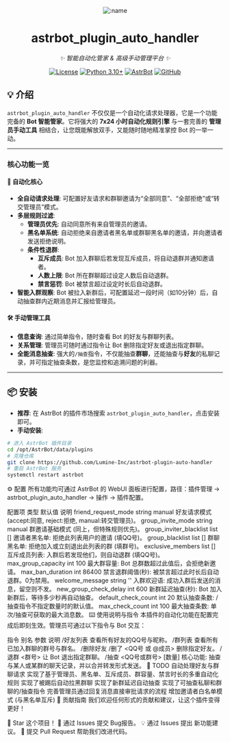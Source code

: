 <div align="center">
 
![:name](https://count.getloli.com/@astrbot_plugin_auto_handler?name=astrbot_plugin_auto_handler&theme=morden-num&padding=6&offset=0&align=top&scale=1&pixelated=1&darkmode=auto)
 
# astrbot_plugin_auto_handler
 
_✨ 智能自动化管家 & 高级手动管理平台 ✨_  
 
[![License](https://img.shields.io/badge/License-MIT-green.svg)](https://opensource.org/licenses/MIT)
[![Python 3.10+](https://img.shields.io/badge/Python-3.10%2B-blue.svg)](https://www.python.org/)
[![AstrBot](https://img.shields.io/badge/AstrBot-3.5%2B-orange.svg)](https://github.com/AstrBotDevs/AstrBot)
[![GitHub](https://img.shields.io/badge/作者-crimes2-blue)](https://github.com/crimes2)
 
</div>
 
## 💡 介绍
 
`astrbot_plugin_auto_handler` 不仅仅是一个自动化请求处理器，它是一个功能完备的 **Bot 智能管家**。它将强大的 **7x24 小时自动化规则引擎** 与一套完善的 **管理员手动工具** 相结合，让您既能解放双手，又能随时随地精准掌控 Bot 的一举一动。
 
---
 
### **核心功能一览**
 
#### 🤖 **自动化核心**
- **全自动请求处理**: 可配置好友请求和群聊邀请为“全部同意”、“全部拒绝”或“转交管理员”模式。
- **多层规则过滤**:
    - **管理员优先**: 自动同意所有来自管理员的邀请。
    - **黑名单系统**: 自动拒绝来自邀请者黑名单或群聊黑名单的邀请，并向邀请者发送拒绝说明。
    - **条件性退群**:
        - **互斥成员**: Bot 加入群聊后若发现互斥成员，将自动退群并通知邀请者。
        - **人数上限**: Bot 所在群聊超过设定人数后自动退群。
        - **禁言惩罚**: Bot 被禁言超过设定时长后自动退群。
- **智能入群观察**: Bot 被拉入新群后，可配置延迟一段时间（如10分钟）后，自动抽查群内近期消息并汇报给管理员。
 
#### 🛠️ **手动管理工具**
- **信息查询**: 通过简单指令，随时查看 Bot 的好友与群聊列表。
- **关系管理**: 管理员可随时通过指令让 Bot 删除指定好友或退出指定群聊。
- **全能消息抽查**: 强大的`/抽查`指令，不仅能抽查**群聊**，还能抽查与**好友**的私聊记录，并可指定抽查条数，是您监控和追溯问题的利器。
 
---
 
## 📦 安装
 
- **推荐**: 在 AstrBot 的插件市场搜索 `astrbot_plugin_auto_handler`，点击安装即可。
- **手动安装**:
```bash
# 进入 AstrBot 插件目录
cd /opt/AstrBot/data/plugins
# 克隆仓库
git clone https://github.com/Lumine-Inc/astrbot-plugin-auto-handler
# 重启 AstrBot 服务
systemctl restart astrbot
```

⚙️ 配置
所有功能均可通过 AstrBot 的 WebUI 面板进行配置，路径：插件管理 -> astrbot_plugin_auto_handler -> 操作 -> 插件配置。

配置项	类型	默认值	说明
friend_request_mode	string	manual	好友请求模式 (accept:同意, reject:拒绝, manual:转交管理员)。
group_invite_mode	string	manual	群邀请基础模式 (同上，但特殊规则优先)。
group_inviter_blacklist	list	[]	邀请者黑名单: 拒绝此列表用户的邀请 (填QQ号)。
group_blacklist	list	[]	群聊黑名单: 拒绝加入或立刻退出此列表的群 (填群号)。
exclusive_members	list	[]	互斥成员列表: 入群后若发现他们，则自动退群 (填QQ号)。
max_group_capacity	int	100	最大群容量: Bot 总群数超过此值后，会拒绝新邀请。
max_ban_duration	int	86400	禁言退群阈值(秒): 被禁言超过此时长后自动退群。0为禁用。
welcome_message	string	''	入群欢迎语: 成功入群后发送的消息，留空则不发。
new_group_check_delay	int	600	新群延迟抽查(秒): Bot 加入新群后，等待多少秒再自动抽查。
default_check_count	int	20	默认抽查条数: /抽查指令不指定数量时的默认值。
max_check_count	int	100	最大抽查条数: 单次/抽查可获取的最大消息数。
⌨️ 使用说明与指令
本插件的自动化功能在配置完成后即刻生效。管理员可通过以下指令与 Bot 交互：

指令	别名	参数	说明
/好友列表			查看所有好友的QQ号与昵称。
/群列表			查看所有已加入群聊的群号与群名。
/删除好友	/删了	<QQ号 或 @成员>	删除指定好友。
/退群		<群号>	让 Bot 退出指定群聊。
/抽查		<QQ号或群号> [数量]	核心功能: 抽查与某人或某群的聊天记录，并以合并转发形式发送。
🤝 TODO
 自动处理好友与群聊请求
 实现了基于管理员、黑名单、互斥成员、群容量、禁言时长的多重自动化规则
 实现了被踢后自动拉黑群聊
 实现了新群延迟自动抽查
 实现了可抽查私聊和群聊的/抽查指令
 完善管理员通过回复消息直接审批请求的流程
 增加邀请者白名单模式 (与黑名单互斥)
👥 贡献指南
我们欢迎任何形式的贡献和建议，让这个插件变得更好！

🌟 Star 这个项目！
🐛 通过 Issues 提交 Bug报告。
💡 通过 Issues 提出 新功能建议。
🔧 提交 Pull Request 帮助我们改进代码。
